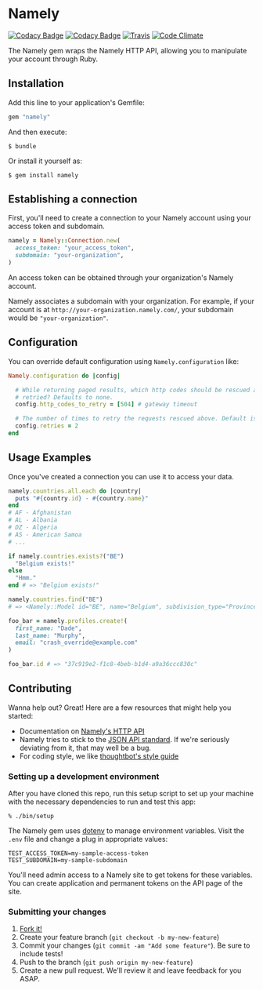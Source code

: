 # Namely
 
[![Codacy Badge](https://app.codacy.com/project/badge/Grade/32905cacc6d74067b3319a5d477af845)](https://app.codacy.com/gh/namely/ruby-client/dashboard)
[![Codacy Badge](https://app.codacy.com/project/badge/Coverage/32905cacc6d74067b3319a5d477af845)](https://app.codacy.com/gh/namely/ruby-client/dashboard)
[![Travis](https://travis-ci.org/namely/ruby-client.svg?branch=master)](https://travis-ci.org/namely/ruby-client/builds)
[![Code Climate](https://codeclimate.com/github/namely/ruby-client/badges/gpa.svg)](https://codeclimate.com/github/namely/ruby-client)

The Namely gem wraps the Namely HTTP API, allowing you to manipulate
your account through Ruby.

## Installation

Add this line to your application's Gemfile:

```ruby
gem "namely"
```

And then execute:

    $ bundle

Or install it yourself as:

    $ gem install namely

## Establishing a connection

First, you'll need to create a connection to your Namely account using
your access token and subdomain.

```ruby
namely = Namely::Connection.new(
  access_token: "your_access_token",
  subdomain: "your-organization",
)
```

An access token can be obtained through your organization's Namely
account.

Namely associates a subdomain with your organization. For example, if
your account is at `http://your-organization.namely.com/`, your
subdomain would be `"your-organization"`.

## Configuration

You can override default configuration using `Namely.configuration` like:

```Ruby
Namely.configuration do |config|

  # While returning paged results, which http codes should be rescued and
  # retried? Defaults to none.
  config.http_codes_to_retry = [504] # gateway timeout

  # The number of times to retry the requests rescued above. Default is 0
  config.retries = 2
end
```

## Usage Examples

Once you've created a connection you can use it to access your data.

```ruby
namely.countries.all.each do |country|
  puts "#{country.id} - #{country.name}"
end
# AF - Afghanistan
# AL - Albania
# DZ - Algeria
# AS - American Samoa
# ...
```

```ruby
if namely.countries.exists?("BE")
  "Belgium exists!"
else
  "Hmm."
end # => "Belgium exists!"
```

```ruby
namely.countries.find("BE")
# => <Namely::Model id="BE", name="Belgium", subdivision_type="Province", links={"subdivisions"=>[{"id"=>"BRU", "name"=>"Brussels"}, {"id"=>"VAN", "name"=>"Antwerpen (nl)"}, {"id"=>"VBR", "name"=>"Vlaams Brabant (nl)"}, {"id"=>"VLI", "name"=>"Limburg (nl)"}, {"id"=>"VOV", "name"=>"Oost-Vlaanderen (nl)"}, {"id"=>"VWV", "name"=>"West-Vlaanderen (nl)"}, {"id"=>"WBR", "name"=>"Brabant Wallon (fr)"}, {"id"=>"WHT", "name"=>"Hainaut (fr)"}, {"id"=>"WLG", "name"=>"Liège (fr)"}, {"id"=>"WLX", "name"=>"Luxembourg (fr)"}, {"id"=>"WNA", "name"=>"Namur (fr)"}]}>
```

```ruby
foo_bar = namely.profiles.create!(
  first_name: "Dade",
  last_name: "Murphy",
  email: "crash_override@example.com"
)

foo_bar.id # => "37c919e2-f1c8-4beb-b1d4-a9a36ccc830c"
```

## Contributing

Wanna help out? Great! Here are a few resources that might help you
started:

* Documentation on [Namely's HTTP API]
* Namely tries to stick to the [JSON API standard]. If we're seriously
  deviating from it, that may well be a bug.
* For coding style, we like [thoughtbot's style guide]

### Setting up a development environment

After you have cloned this repo, run this setup script to set up your machine
with the necessary dependencies to run and test this app:

    % ./bin/setup

The Namely gem uses [dotenv] to manage environment variables.
Visit the `.env` file and change a plug in appropriate values:

```
TEST_ACCESS_TOKEN=my-sample-access-token
TEST_SUBDOMAIN=my-sample-subdomain
```

You'll need admin access to a Namely site to get tokens for these
variables. You can create application and permanent tokens on the API
page of the site.

### Submitting your changes

1. [Fork it!]
2. Create your feature branch (`git checkout -b my-new-feature`)
3. Commit your changes (`git commit -am "Add some feature"`). Be sure
   to include tests!
4. Push to the branch (`git push origin my-new-feature`)
5. Create a new pull request. We'll review it and leave feedback for
   you ASAP.

[Namely's HTTP API]: https://developers.namely.com
[thoughtbot's style guide]: https://github.com/thoughtbot/guides/tree/master/style
[JSON API standard]: http://jsonapi.org/
[dotenv]: https://github.com/bkeepers/dotenv
[Fork it!]: https://github.com/namely/ruby-client/fork

